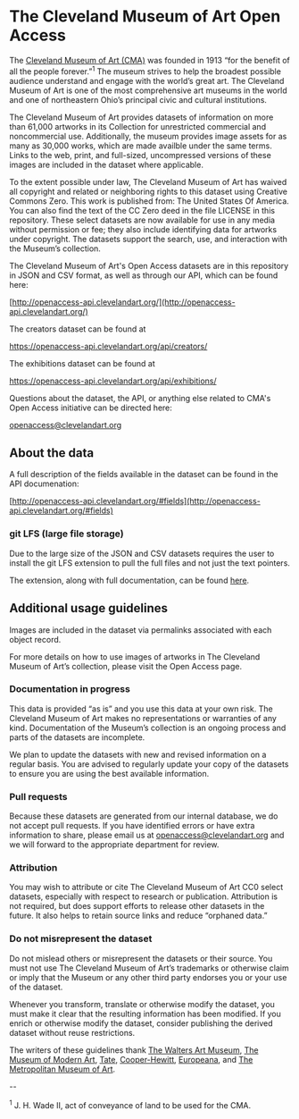 # The Cleveland Museum of Art Open Access  


The [Cleveland Museum of Art (CMA)](https://clevelandart.org) was founded in 1913 “for the benefit of all the people forever.”<sup>1</sup> The museum strives to help the broadest possible audience understand and engage with the world’s great art. The Cleveland Museum of Art is one of the most comprehensive art museums in the world and one of northeastern Ohio’s principal civic and cultural institutions.  

The Cleveland Museum of Art provides datasets of information on more than 61,000 artworks in its Collection for unrestricted commercial and noncommercial use. Additionally, the museum provides image assets for as many as 30,000 works, which are made availble under the same terms. Links to the web, print, and full-sized, uncompressed versions of these images are included in the dataset where applicable.

To the extent possible under law, The Cleveland Museum of Art has waived all copyright and related or neighboring rights to this dataset using Creative Commons Zero. This work is published from: The United States Of America. You can also find the text of the CC Zero deed in the file LICENSE in this repository. These select datasets are now available for use in any media without permission or fee; they also include identifying data for artworks under copyright. The datasets support the search, use, and interaction with the Museum’s collection.  

The Cleveland Museum of Art's Open Access datasets are in this repository in JSON and CSV format, as well as through our API, which can be found here: 

[http://openaccess-api.clevelandart.org/](http://openaccess-api.clevelandart.org/)

The creators dataset can be found at 

https://openaccess-api.clevelandart.org/api/creators/

The exhibitions dataset can be found at 

https://openaccess-api.clevelandart.org/api/exhibitions/

Questions about the dataset, the API, or anything else related to CMA's Open Access initiative can be directed here:

[openaccess@clevelandart.org](openaccess@clevelandart.org)

## About the data

A full description of the fields available in the dataset can be found in the API documenation:

[http://openaccess-api.clevelandart.org/#fields](http://openaccess-api.clevelandart.org/#fields)

### git LFS (large file storage)

Due to the large size of the JSON and CSV datasets requires the user to install the git LFS extension to pull the full files and not just the text pointers.

The extension, along with full documentation, can be found [here](https://git-lfs.github.com/).

## Additional usage guidelines  

Images are included in the dataset via permalinks associated with each object record.  

For more details on how to use images of artworks in The Cleveland Museum of Art’s collection, please visit the Open Access page.  

### Documentation in progress  

This data is provided “as is” and you use this data at your own risk. The Cleveland Museum of Art makes no representations or warranties of any kind. Documentation of the Museum’s collection is an ongoing process and parts of the datasets are incomplete.  

We plan to update the datasets with new and revised information on a regular basis. You are advised to regularly update your copy of the datasets to ensure you are using the best available information.  

### Pull requests  

Because these datasets are generated from our internal database, we do not accept pull requests. If you have identified errors or have extra information to share, please email us at [openaccess@clevelandart.org](openaccess@clevelandart.org) and we will forward to the appropriate department for review.  

### Attribution  

You may wish to attribute or cite The Cleveland Museum of Art CC0 select datasets, especially with respect to research or publication. Attribution is not required, but does support efforts to release other datasets in the future. It also helps to retain source links and reduce “orphaned data.”   

### Do not misrepresent the dataset

Do not mislead others or misrepresent the datasets or their source. You must not use The Cleveland Museum of Art’s trademarks or otherwise claim or imply that the Museum or any other third party endorses you or your use of the dataset.  

Whenever you transform, translate or otherwise modify the dataset, you must make it clear that the resulting information has been modified. If you enrich or otherwise modify the dataset, consider publishing the derived dataset without reuse restrictions.  

The writers of these guidelines thank [The Walters Art Museum](https://thewalters.org/), [The Museum of Modern Art](https://www.moma.org/), [Tate](https://www.tate.org.uk/), [Cooper-Hewitt](https://www.cooperhewitt.org/), [Europeana](https://www.europeana.eu/portal/en), and [The Metropolitan Museum of Art](https://www.metmuseum.org/). 

--

<sup>1</sup> J. H. Wade II, act of conveyance of land to be used for the CMA.  

 

